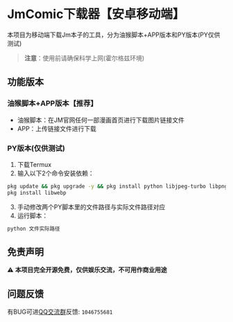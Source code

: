 # JmComic下载器【安卓移动端】

本项目为移动端下载Jm本子的工具，分为油猴脚本+APP版本和PY版本(PY仅供测试)

> **注意**：使用前请确保科学上网(霍尔格兹环境)

## 功能版本

### 油猴脚本+APP版本【推荐】
- 油猴脚本：在JM官网任何一部漫画首页进行下载图片链接文件
- APP：上传链接文件进行下载

### PY版本(仅供测试)
1. 下载Termux
2. 输入以下2个命令安装依赖：
```bash
pkg update && pkg upgrade -y && pkg install python libjpeg-turbo libpng -y && pip install requests pillow concurrent-logging reportlab
pkg install libwebp
```
3. 手动修改两个PY脚本里的文件路径与实际文件路径对应
4. 运行脚本：
```bash
python 文件实际路径
```

## 免责声明
⚠️ **本项目完全开源免费，仅供娱乐交流，不可用作商业用途**

## 问题反馈
有BUG可进[QQ交流群](https://qun.qq.com/universal-share/share?ac=1&authKey=LhCE9iRduLjygt4%2FeNn1VFOOUDCxFkXav2ja%2FzFtJ8WLMOUHpPStreHqQKRH9S83&busi_data=eyJncm91cENvZGUiOiIxMDQ2NzU1NjgxIiwidG9rZW4iOiJDbjA3NFVPSm0wSUp0cWpoWkZBTzh1NGVMVDRBYXduODBFN3FlVG1LUlZPWkJsZlNpZjFvM1A2KzgwY2VQWGVvIiwidWluIjoiMjkwMTI1NjQzNSJ9&data=KtHaRQiNH8BmFdwgWNzt1Ix_69v_64y3BdDJbs44XSyg-9ZaGP8ENakQN7UV1v4MtZS_ighoPxGU465_qWjxHQ&svctype=4&tempid=h5_group_info)反馈: `1046755681`